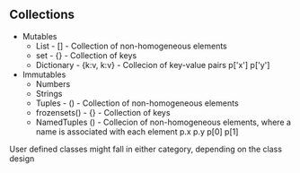 ## Collections

* Mutables
    * List - []                     - Collection of non-homogeneous elements
    * set - {}                      - Collection of keys
    * Dictionary - {k:v, k:v}       - Collecion of key-value pairs
            p['x']  p['y']
* Immutables
    * Numbers
    * Strings
    * Tuples - ()               - Collection of non-homogeneous elements
    * frozensets() - {}         - Collection of keys
    * NamedTuples ()            - Collecion of non-homogeneous elements, where a name is associated with each element
        p.x p.y p[0] p[1]

User defined classes might fall in either category, depending on the class design